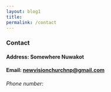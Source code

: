 ```yaml
---
layout: blog1
title: 
permalink: /contact
---
```


### Contact

#### Address: Somewhere Nuwakot

#### Email: newvisionchurchnp@gmail.com

###### Phone number: 
